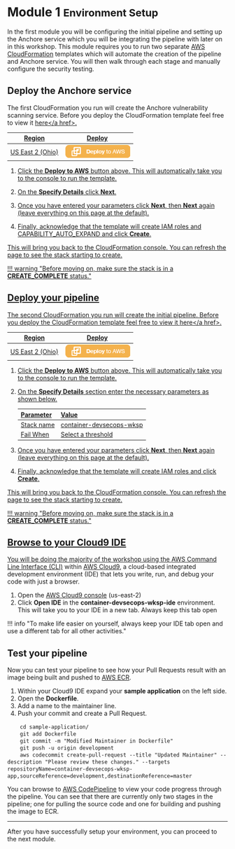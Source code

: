 # Module 1 <small>Environment Setup</small>

In the first module you will be configuring the initial pipeline and setting up the Anchore service which you will be integrating the pipeline with later on in this workshop.  This module requires you to run two separate <a href="https://aws.amazon.com/cloudformation/" target="_blank">AWS CloudFormation</a> templates which will automate the creation of the pipeline and Anchore service.  You will then walk through each stage and manually configure the security testing.

## Deploy the Anchore service

The first CloudFormation you run will create the Anchore vulnerability scanning service.  Before you deploy the CloudFormation template feel free to view it <a href="https://github.com/aws-samples/aws-container-devsecops-workshop/blob/master/anchore/anchore-fargate.yml" target="_blank">here</a href>.

Region| Deploy
------|-----
US East 2 (Ohio) | <a href="https://console.aws.amazon.com/cloudformation/home?region=us-east-2#/stacks/new?stackName=container-dso-wksp-anchore-stack&templateURL=https://s3.us-east-2.amazonaws.com/sa-security-specialist-workshops-us-east-2/devsecops/containers/anchore-fargate.yml" target="_blank">![Deploy Module 1 in us-west-2](./images/deploy-to-aws.png)</a>

1. Click the **Deploy to AWS** button above.  This will automatically take you to the console to run the template.  

2. On the **Specify Details** click **Next**. 
	
3. Once you have entered your parameters click **Next**, then **Next** again \(leave everything on this page at the default\).

4. Finally, acknowledge that the template will create IAM roles and CAPABILITY_AUTO_EXPAND and click **Create**.

This will bring you back to the CloudFormation console. You can refresh the page to see the stack starting to create.

!!! warning "Before moving on, make sure the stack is in a **CREATE_COMPLETE** status."

## Deploy your pipeline

The second CloudFormation you run will create the initial pipeline.  Before you deploy the CloudFormation template feel free to view it <a href="https://github.com/aws-samples/aws-container-devsecops-workshop/blob/master/initial-pipeline/pipeline-setup.yml" target="_blank">here</a href>.

Region| Deploy
------|-----
US East 2 (Ohio) | <a href="https://console.aws.amazon.com/cloudformation/home?region=us-east-2#/stacks/new?stackName=container-dso-wksp-pipeline-stack&templateURL=https://s3.us-east-2.amazonaws.com/sa-security-specialist-workshops-us-east-2/devsecops/containers/pipeline-setup.yml" target="_blank">![Deploy Module 1 in us-west-2](./images/deploy-to-aws.png)</a>

1. Click the **Deploy to AWS** button above.  This will automatically take you to the console to run the template.  

2. On the **Specify Details** section enter the necessary parameters as shown below. 

	| Parameter | Value  |
	|---|---|
	| Stack name | container-devsecops-wksp  |
	| Fail When | Select a threshold  |
	
3. Once you have entered your parameters click **Next**, then **Next** again \(leave everything on this page at the default\).

4. Finally, acknowledge that the template will create IAM roles and click **Create**.

This will bring you back to the CloudFormation console. You can refresh the page to see the stack starting to create. 

!!! warning "Before moving on, make sure the stack is in a **CREATE_COMPLETE** status."

## Browse to your Cloud9 IDE

You will be doing the majority of the workshop using the <a href="https://aws.amazon.com/cli/" target="_blank">AWS Command Line Interface (CLI)</a> within <a href="https://aws.amazon.com/cloud9/" target="_blank">AWS Cloud9</a>, a cloud-based integrated development environment (IDE) that lets you write, run, and debug your code with just a browser.

1.	Open the <a href="https://us-east-2.console.aws.amazon.com/cloud9/home?region=us-east-2" target="_blank">AWS Cloud9 console</a> (us-east-2)
2.	Click **Open IDE** in the **container-devsecops-wksp-ide** environment.  This will take you to your IDE in a new tab.  Always keep this tab open  

!!! info "To make life easier on yourself, always keep your IDE tab open and use a different tab for all other activities."

## Test your pipeline

Now you can test your pipeline to see how your Pull Requests result with an image being built and pushed to <a href="https://aws.amazon.com/ecr/" target="_blank">AWS ECR</a>.

1.	Within your Cloud9 IDE expand your **sample application** on the left side.
2.  Open the **Dockerfile**.
3.  Add a name to the maintainer line.
4.  Push your commit and create a Pull Request.

```
    cd sample-application/
    git add Dockerfile
    git commit -m "Modified Maintainer in Dockerfile"
    git push -u origin development
    aws codecommit create-pull-request --title "Updated Maintainer" --description "Please review these changes." --targets repositoryName=container-devsecops-wksp-app,sourceReference=development,destinationReference=master
```

You can browse to <a href="https://us-east-2.console.aws.amazon.com/codesuite/codepipeline/pipelines/container-devsecops-wksp-pipeline/view" target="_blank">AWS CodePipeline</a> to view your code progress through the pipeline.  You can see that there are currently only two stages in the pipeline; one for pulling the source code and one for building and pushing the image to ECR.

---

After you have successfully setup your environment, you can proceed to the next module.